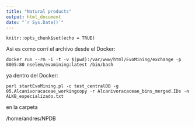 ```yaml
---
title: "Natural products"
output: html_document
date: "`r Sys.Date()`"
---
```


```{r setup, include=FALSE}
knitr::opts_chunk$set(echo = TRUE)
```

Asi es como corrí el archivo desde el Docker: 

```{r eval=FALSE}
docker run --rm -i -t -v $(pwd):/var/www/html/EvoMining/exchange -p 8005:80 nselem/evomining:latest /bin/bash
```

ya dentro del Docker:

```{r eval=FALSE}
perl startEvoMining.pl -c test_centralDB -g 05.Alcanivoracaceae_workingcopy -r Alcanivoracaceae_bins_merged.IDs -n ALKB_especializado.txt
```

en la carpeta 

/home/andres/NPDB
